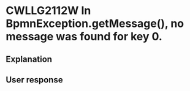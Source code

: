 # CWLLG2112W In BpmnException.getMessage(), no message was found for key 0.

## Explanation

## User response